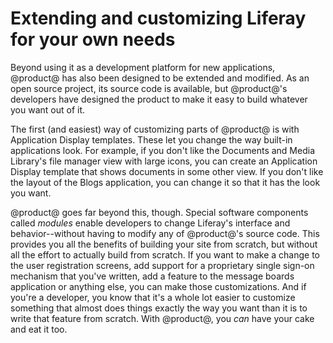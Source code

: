 # Extending and customizing Liferay for your own needs [](id=extending-and-customizing-liferay-for-your-own-needs)

Beyond using it as a development platform for new applications, @product@
has also been designed to be extended and modified. As an open source project,
its source code is available, but @product@'s developers have designed the
product to make it easy to build whatever you want out of it. 

The first (and easiest) way of customizing parts of @product@ is with
Application Display templates. These let you change the way built-in
applications look. For example, if you don't like the Documents and Media
Library's file manager view with large icons, you can create an Application
Display template that shows documents in some other view. If you don't like the
layout of the Blogs application, you can change it so that it has the look you
want. 

@product@ goes far beyond this, though. Special software components called
*modules* enable developers to change Liferay's interface and behavior--without
having to modify any of @product@'s source code. This provides you all the
benefits of building your site from scratch, but without all the effort to
actually build from scratch. If you want to make a change to the user
registration screens, add support for a proprietary single sign-on mechanism
that you've written, add a feature to the message boards application or
anything else, you can make those customizations. And if you're a developer,
you know that it's a whole lot easier to customize something that almost does
things exactly the way you want than it is to write that feature from scratch.
With @product@, you *can* have your cake and eat it too. 
